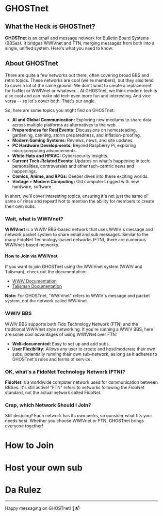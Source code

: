 
# GHOSTnet

## What the Heck is GHOSTnet?
**GHOSTnet** is an email and message network for Bulletin Board Systems (BBSes). It bridges WWIVnet and FTN, merging messages from both into a single, unified system. Here's what you need to know:

## About GHOSTnet
There are quite a few networks out there, often covering broad BBS and retro topics. These networks are cool (we're members), but they also tend to cover a lot of the same ground. We don't want to create a replacement for fsxNet or WWIVnet or whatever... At GHOSTnet, we think modern tech is also cool and can make old tech even more fun and interesting. And vice versa -- so let's cover both. That's our angle.

So, here are some topics you might find on GHOSTnet:
- **AI and Global Communication:** Exploring new mediums to share data across multiple platforms as alternatives to the web.
- **Preparedness for Real Events:** Discussions on homesteading, gardening, canning, storm preparedness, and inflation-proofing.
- **Modern Gaming Systems:** Reviews, news, and site updates.
- **PC Hardware Developments:** Beyond Raspberry Pi, exploring microcomputing advancements.
- **White Hats and HPAVC:** Cybersecurity insights.
- **Current Tech-Related Events:** Updates on what's happening in tech: personalities, controversies and other tech-centric news and happenings.
- **Comics, Anime, and RPGs:** Deeper dives into these exciting worlds.
- **Vintage + Modern Computing:** Old computers rigged with new hardware, software 

In short, we'll cover interesting topics, ensuring it's not just the same ol' same ol' rinse and repeat! Not to mention the ability for members to create their own subs.


### Wait, what is WWIVnet?

**WWIVnet** is a WWIV BBS-based network that uses WWIV's message and network packet system to share email and sub messages. Similar to the many FidoNet Technology-based networks (FTN), there are numerous WWIVnet-based networks.

#### How to Join via WWIVnet

If you want to join GHOSTnet using the WWIVnet system (WWIV and Talisman), check out the documentation:
- [WWIV Documentation](https://docs.wwivbbs.org)
- [Talisman Documentation](https://talismanbbs.com/docs)

**Note:** For GHOSTnet, "WWIVnet" refers to WWIV's message and packet system, not the network called WWIVnet.

### WWIV BBS

WWIV BBS supports both Fido Technology Network (FTN) and the traditional WWIVnet style networking. If you're running a WWIV BBS, here are some cool advantages of using WWIVNet over FTN:

- **Well-documented:** Easy to set up and add subs.
- **User Flexibility:** Allows any user to create and host/moderate their own subs, potentially running their own sub-network, as long as it adheres to GHOSTnet's rules and terms of service.

### OK, what's a FidoNet Technology Network (FTN)?

**FidoNet** is a worldwide computer network used for communication between BBSes. It's still active! "FTN" refers to networks following the FidoNet standard, not the actual network called FidoNet.

### Crap, which Network Should I Join?

Still deciding? Each network has its own perks, so consider what fits your needs best. Whether you choose WWIVnet or FTN, GHOSTnet brings everyone together!

# How to Join

# Host your own sub

# Da Rulez

---

Happy messaging on GHOSTnet! 🚀📬